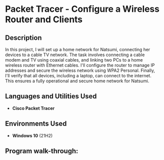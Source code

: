 <h1>Packet Tracer - Configure a Wireless Router and Clients</h1>
<!--
 ### [YouTube Demonstration]
!-->

<h2>Description</h2>
In this project, I will set up a home network for Natsumi, connecting her devices to a cable TV network. The task involves connecting a cable modem and TV using coaxial cables, and linking two PCs to a home wireless router with Ethernet cables. I'll configure the router to manage IP addresses and secure the wireless network using WPA2 Personal. Finally, I'll verify that all devices, including a laptop, can connect to the internet. This ensures a fully operational and secure home network for Natsumi.
<br />


<h2>Languages and Utilities Used</h2>

- <b>Cisco Packet Tracer</b> 


<h2>Environments Used </h2>

- <b>Windows 10</b> (21H2)

<h2>Program walk-through:</h2>


<!--
 ```diff
- text in red
+ text in green
! text in orange
# text in gray
@@ text in purple (and bold)@@
```
--!>
